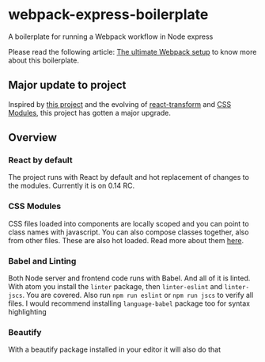 # webpack-express-boilerplate
A boilerplate for running a Webpack workflow in Node express

Please read the following article: [The ultimate Webpack setup](http://www.christianalfoni.com/articles/2015_04_19_The-ultimate-webpack-setup) to know more about this boilerplate.

## Major update to project
Inspired by [this project](https://github.com/vesparny/react-kickstart) and the evolving of [react-transform](https://github.com/gaearon/react-transform-boilerplate) and [CSS Modules]((http://glenmaddern.com/articles/css-modules)), this project has gotten a major upgrade.

## Overview

### React by default
The project runs with React by default and hot replacement of changes to the modules. Currently it is on 0.14 RC.

### CSS Modules
CSS files loaded into components are locally scoped and you can point to class names with javascript. You can also compose classes together, also from other files. These are also hot loaded. Read more about them [here](http://glenmaddern.com/articles/css-modules).

### Babel and Linting
Both Node server and frontend code runs with Babel. And all of it is linted. With atom you install the `linter` package, then `linter-eslint` and `linter-jscs`. You are covered. Also run `npm run eslint` or `npm run jscs` to verify all files. I would recommend installing `language-babel` package too for syntax highlighting

### Beautify
With a beautify package installed in your editor it will also do that

